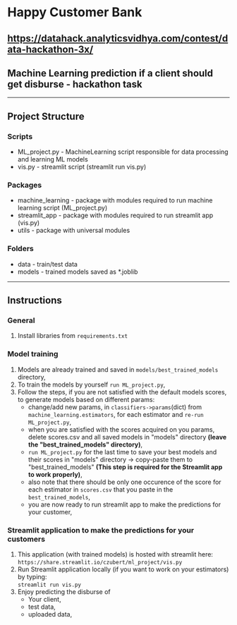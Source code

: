 # Happy Customer Bank
## https://datahack.analyticsvidhya.com/contest/data-hackathon-3x/
Machine Learning prediction if a client should get disburse - hackathon task
---
---

## Project Structure

### Scripts
- ML_project.py - MachineLearning script responsible for data processing and learning ML models
- vis.py - streamlit script (streamlit run vis.py)

### Packages
- machine_learning - package with modules required to run machine learning script (ML_project.py)
- streamlit_app - package with modules required to run streamlit app (vis.py)
- utils - package with universal modules

### Folders
- data - train/test data
- models - trained models saved as *.joblib
---

## Instructions

### General 
1. Install libraries from `requirements.txt`

### Model training 

1. Models are already trained and saved in `models/best_trained_models` directory,
2. To train the models by yourself `run ML_project.py`,
3. Follow the steps, if you are not satisfied with the default models scores, to generate models based on different params:
    - change/add new params, in `classifiers->params`(dict) from `machine_learning.estimators`, for each estimator and `re-run ML_project.py`,
    - when you are satisfied with the scores acquired on you params, delete scores.csv and all saved models in "models" directory **(leave the "best_trained_models" directory)**,
    - `run ML_project.py` for the last time to save your best models and their scores in "models" directory -> copy-paste them to "best_trained_models" __(This step is required for the Streamlit app to work properly)__,
    - also note that there should be only one occurence of the score for each estimator in `scores.csv` that you paste in the `best_trained_models`,
    - you are now ready to run streamlit app to make the predictions for your customer,


### Streamlit application to make the predictions for your customers 
1. This application (with trained models) is hosted with streamlit here:  
    `https://share.streamlit.io/czubert/ml_project/vis.py`
2. Run Streamlit application locally (if you want to work on your estimators) by typing:  
    `streamlit run vis.py`
3. Enjoy predicting the disburse of 
    - Your client,
    - test data,
    - uploaded data,


